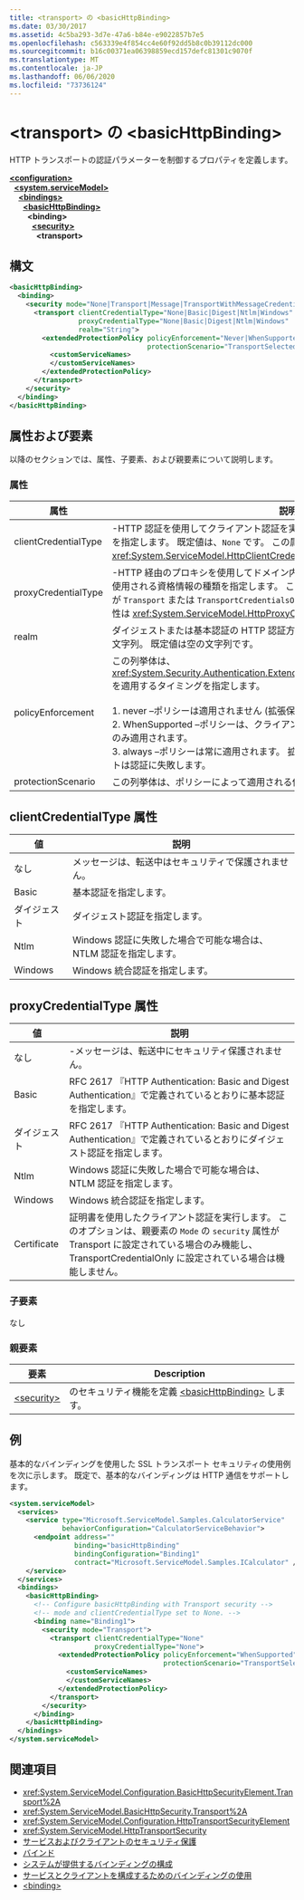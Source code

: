 ```yaml
---
title: <transport> の <basicHttpBinding>
ms.date: 03/30/2017
ms.assetid: 4c5ba293-3d7e-47a6-b84e-e9022857b7e5
ms.openlocfilehash: c563339e4f854cc4e60f92dd5b8c0b39112dc000
ms.sourcegitcommit: b16c00371ea06398859ecd157defc81301c9070f
ms.translationtype: MT
ms.contentlocale: ja-JP
ms.lasthandoff: 06/06/2020
ms.locfileid: "73736124"
---
```

# <a name="transport-of-basichttpbinding"></a>\<transport> の \<basicHttpBinding>
HTTP トランスポートの認証パラメーターを制御するプロパティを定義します。  
  
[**\<configuration>**](../configuration-element.md)\
&nbsp;&nbsp;[**\<system.serviceModel>**](system-servicemodel.md)\
&nbsp;&nbsp;&nbsp;&nbsp;[**\<bindings>**](bindings.md)\
&nbsp;&nbsp;&nbsp;&nbsp;&nbsp;&nbsp;[**\<basicHttpBinding>**](basichttpbinding.md)\
&nbsp;&nbsp;&nbsp;&nbsp;&nbsp;&nbsp;&nbsp;&nbsp;**\<binding>**\
&nbsp;&nbsp;&nbsp;&nbsp;&nbsp;&nbsp;&nbsp;&nbsp;&nbsp;&nbsp;[**\<security>**](security-of-basichttpbinding.md)\
&nbsp;&nbsp;&nbsp;&nbsp;&nbsp;&nbsp;&nbsp;&nbsp;&nbsp;&nbsp;&nbsp;&nbsp;**\<transport>**  
  
## <a name="syntax"></a>構文  
  
```xml  
<basicHttpBinding>
  <binding>
    <security mode="None|Transport|Message|TransportWithMessageCredential|TransportCredentialOnly">
      <transport clientCredentialType="None|Basic|Digest|Ntlm|Windows"
                 proxyCredentialType="None|Basic|Digest|Ntlm|Windows"
                 realm="String">
        <extendedProtectionPolicy policyEnforcement="Never|WhenSupported|Always"
                                  protectionScenario="TransportSelected|TrustedProxy">
          <customServiceNames>
          </customServiceNames>
        </extendedProtectionPolicy>
      </transport>
    </security>
  </binding>
</basicHttpBinding>
```  
  
## <a name="attributes-and-elements"></a>属性および要素  
 以降のセクションでは、属性、子要素、および親要素について説明します。  
  
### <a name="attributes"></a>属性  
  
|属性|説明|  
|---------------|-----------------|  
|clientCredentialType|-HTTP 認証を使用してクライアント認証を実行するときに使用される資格情報の種類を指定します。  既定値は、`None` です。 この属性は <xref:System.ServiceModel.HttpClientCredentialType> 型です。|  
|proxyCredentialType|-HTTP 経由のプロキシを使用してドメイン内からクライアント認証を実行するときに使用される資格情報の種類を指定します。 この属性は、親 `mode` 要素の `security` 属性が `Transport` または `TransportCredentialsOnly` の場合にだけ適用されます。 この属性は <xref:System.ServiceModel.HttpProxyCredentialType> 型です。|  
|realm|ダイジェストまたは基本認証の HTTP 認証方式によって使用されるレルムを指定する文字列。 既定値は空の文字列です。|  
|policyEnforcement|この列挙体は、<xref:System.Security.Authentication.ExtendedProtection.ExtendedProtectionPolicy> を適用するタイミングを指定します。<br /><br /> 1. never –ポリシーは適用されません (拡張保護は無効になります)。<br />2. WhenSupported –ポリシーは、クライアントが拡張保護をサポートしている場合にのみ適用されます。<br />3. always –ポリシーは常に適用されます。 拡張保護をサポートしていないクライアントは認証に失敗します。|  
|protectionScenario|この列挙体は、ポリシーによって適用される保護シナリオを指定します。|  
  
## <a name="clientcredentialtype-attribute"></a>clientCredentialType 属性  
  
|値|説明|  
|-----------|-----------------|  
|なし|メッセージは、転送中はセキュリティで保護されません。|  
|Basic|基本認証を指定します。|  
|ダイジェスト|ダイジェスト認証を指定します。|  
|Ntlm|Windows 認証に失敗した場合で可能な場合は、NTLM 認証を指定します。|  
|Windows|Windows 統合認証を指定します。|  
  
## <a name="proxycredentialtype-attribute"></a>proxyCredentialType 属性  
  
|値|説明|  
|-----------|-----------------|  
|なし|-メッセージは、転送中にセキュリティ保護されません。|  
|Basic|RFC 2617 『HTTP Authentication: Basic and Digest Authentication』で定義されているとおりに基本認証を指定します。|  
|ダイジェスト|RFC 2617 『HTTP Authentication: Basic and Digest Authentication』で定義されているとおりにダイジェスト認証を指定します。|  
|Ntlm|Windows 認証に失敗した場合で可能な場合は、NTLM 認証を指定します。|  
|Windows|Windows 統合認証を指定します。|  
|Certificate|証明書を使用したクライアント認証を実行します。 このオプションは、親要素の `Mode` の `security` 属性が Transport に設定されている場合のみ機能し、TransportCredentialOnly に設定されている場合は機能しません。|  
  
### <a name="child-elements"></a>子要素  
 なし  
  
### <a name="parent-elements"></a>親要素  
  
|要素|Description|  
|-------------|-----------------|  
|[\<security>](security-of-basichttpbinding.md)|のセキュリティ機能を定義 [\<basicHttpBinding>](basichttpbinding.md) します。|  
  
## <a name="example"></a>例  
 基本的なバインディングを使用した SSL トランスポート セキュリティの使用例を次に示します。 既定で、基本的なバインディングは HTTP 通信をサポートします。  
  
```xml  
<system.serviceModel>
  <services>
    <service type="Microsoft.ServiceModel.Samples.CalculatorService"
             behaviorConfiguration="CalculatorServiceBehavior">
      <endpoint address=""
                binding="basicHttpBinding"
                bindingConfiguration="Binding1"
                contract="Microsoft.ServiceModel.Samples.ICalculator" />
    </service>
  </services>
  <bindings>
    <basicHttpBinding>
      <!-- Configure basicHttpBinding with Transport security -->
      <!-- mode and clientCredentialType set to None. -->
      <binding name="Binding1">
        <security mode="Transport">
          <transport clientCredentialType="None"
                     proxyCredentialType="None">
            <extendedProtectionPolicy policyEnforcement="WhenSupported"
                                      protectionScenario="TransportSelected">
              <customServiceNames>
              </customServiceNames>
            </extendedProtectionPolicy>
          </transport>
        </security>
      </binding>
    </basicHttpBinding>
  </bindings>
</system.serviceModel>
```  
  
## <a name="see-also"></a>関連項目

- <xref:System.ServiceModel.Configuration.BasicHttpSecurityElement.Transport%2A>
- <xref:System.ServiceModel.BasicHttpSecurity.Transport%2A>
- <xref:System.ServiceModel.Configuration.HttpTransportSecurityElement>
- <xref:System.ServiceModel.HttpTransportSecurity>
- [サービスおよびクライアントのセキュリティ保護](../../../wcf/feature-details/securing-services-and-clients.md)
- [バインド](../../../wcf/bindings.md)
- [システムが提供するバインディングの構成](../../../wcf/feature-details/configuring-system-provided-bindings.md)
- [サービスとクライアントを構成するためのバインディングの使用](../../../wcf/using-bindings-to-configure-services-and-clients.md)
- [\<binding>](bindings.md)
